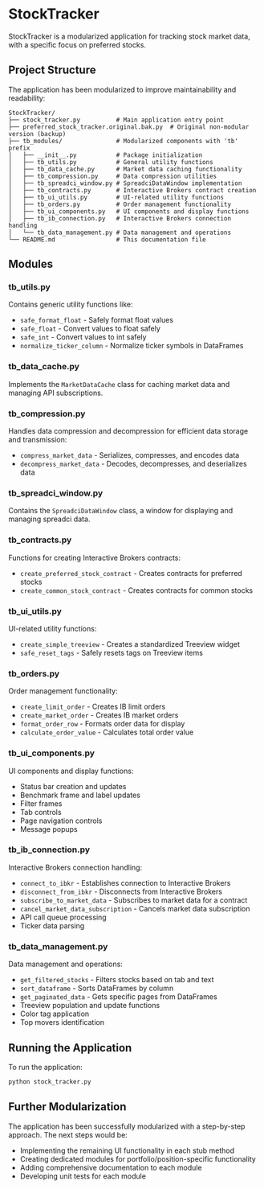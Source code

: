 # StockTracker

StockTracker is a modularized application for tracking stock market data, with a specific focus on preferred stocks.

## Project Structure

The application has been modularized to improve maintainability and readability:

```
StockTracker/
├── stock_tracker.py          # Main application entry point
├── preferred_stock_tracker.original.bak.py  # Original non-modular version (backup)
├── tb_modules/               # Modularized components with 'tb' prefix
│   ├── __init__.py           # Package initialization
│   ├── tb_utils.py           # General utility functions
│   ├── tb_data_cache.py      # Market data caching functionality
│   ├── tb_compression.py     # Data compression utilities
│   ├── tb_spreadci_window.py # SpreadciDataWindow implementation
│   ├── tb_contracts.py       # Interactive Brokers contract creation
│   ├── tb_ui_utils.py        # UI-related utility functions
│   ├── tb_orders.py          # Order management functionality
│   ├── tb_ui_components.py   # UI components and display functions
│   ├── tb_ib_connection.py   # Interactive Brokers connection handling
│   └── tb_data_management.py # Data management and operations
└── README.md                 # This documentation file
```

## Modules

### tb_utils.py
Contains generic utility functions like:
- `safe_format_float` - Safely format float values
- `safe_float` - Convert values to float safely
- `safe_int` - Convert values to int safely
- `normalize_ticker_column` - Normalize ticker symbols in DataFrames

### tb_data_cache.py
Implements the `MarketDataCache` class for caching market data and managing API subscriptions.

### tb_compression.py
Handles data compression and decompression for efficient data storage and transmission:
- `compress_market_data` - Serializes, compresses, and encodes data
- `decompress_market_data` - Decodes, decompresses, and deserializes data

### tb_spreadci_window.py
Contains the `SpreadciDataWindow` class, a window for displaying and managing spreadci data.

### tb_contracts.py
Functions for creating Interactive Brokers contracts:
- `create_preferred_stock_contract` - Creates contracts for preferred stocks
- `create_common_stock_contract` - Creates contracts for common stocks

### tb_ui_utils.py
UI-related utility functions:
- `create_simple_treeview` - Creates a standardized Treeview widget
- `safe_reset_tags` - Safely resets tags on Treeview items

### tb_orders.py
Order management functionality:
- `create_limit_order` - Creates IB limit orders
- `create_market_order` - Creates IB market orders
- `format_order_row` - Formats order data for display
- `calculate_order_value` - Calculates total order value

### tb_ui_components.py
UI components and display functions:
- Status bar creation and updates
- Benchmark frame and label updates
- Filter frames
- Tab controls
- Page navigation controls
- Message popups

### tb_ib_connection.py
Interactive Brokers connection handling:
- `connect_to_ibkr` - Establishes connection to Interactive Brokers
- `disconnect_from_ibkr` - Disconnects from Interactive Brokers
- `subscribe_to_market_data` - Subscribes to market data for a contract
- `cancel_market_data_subscription` - Cancels market data subscription
- API call queue processing
- Ticker data parsing

### tb_data_management.py
Data management and operations:
- `get_filtered_stocks` - Filters stocks based on tab and text
- `sort_dataframe` - Sorts DataFrames by column
- `get_paginated_data` - Gets specific pages from DataFrames
- Treeview population and update functions
- Color tag application
- Top movers identification

## Running the Application

To run the application:

```bash
python stock_tracker.py
```

## Further Modularization

The application has been successfully modularized with a step-by-step approach. The next steps would be:
- Implementing the remaining UI functionality in each stub method
- Creating dedicated modules for portfolio/position-specific functionality
- Adding comprehensive documentation to each module
- Developing unit tests for each module 